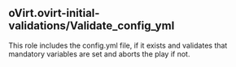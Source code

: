## oVirt.ovirt-initial-validations/Validate_config_yml

This role includes the config.yml file, if it exists and
validates that mandatory variables are set and  aborts the play if not.
